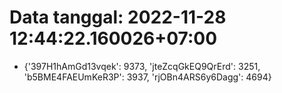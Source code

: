 # Data tanggal: 2022-11-28 12:44:22.160026+07:00

* {'397H1hAmGd13vqek': 9373, 'jteZcqGkEQ9QrErd': 3251, 'b5BME4FAEUmKeR3P': 3937, 'rjOBn4ARS6y6Dagg': 4694}
